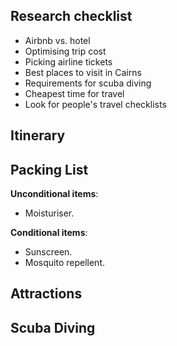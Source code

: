 
## Research checklist
- Airbnb vs. hotel
- Optimising trip cost
- Picking airline tickets
- Best places to visit in Cairns
- Requirements for scuba diving
- Cheapest time for travel
- Look for people's travel checklists

## Itinerary


## Packing List
**Unconditional items**:
- Moisturiser.

**Conditional items**:
- Sunscreen.
- Mosquito repellent.

## Attractions


## Scuba Diving

